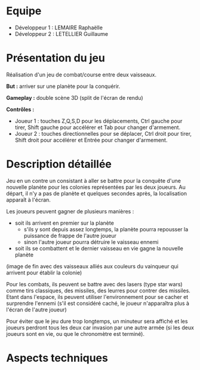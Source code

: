# Equipe

- Développeur 1 : LEMAIRE Raphaëlle
- Développeur 2 : LETELLIER Guillaume


# Présentation du jeu
Réalisation d'un jeu de combat/course entre deux vaisseaux.

**But :** arriver sur une planète pour la conquérir.

**Gameplay :** double scène 3D (split de l'écran de rendu)

**Contrôles :**
- Joueur 1 : touches Z,Q,S,D pour les déplacements, Ctrl gauche pour tirer, Shift gauche pour accélérer et Tab pour changer d'armement.
- Joueur 2 : touches directionnelles pour se déplacer, Ctrl droit pour tirer, Shift droit pour accélérer et Entrée pour changer d'armement.


# Description détaillée
Jeu en un contre un consistant à aller se battre pour la conquête d'une nouvelle planète pour les colonies représentées par les deux joueurs. Au départ, il n'y a pas de planète et quelques secondes après, la localisation apparaît à l'écran.

Les joueurs peuvent gagner de plusieurs manières :
- soit ils arrivent en premier sur la planète
    - s'ils y sont depuis assez longtemps, la planète pourra repousser la puissance de frappe de l'autre joueur
    - sinon l'autre joueur pourra détruire le vaisseau ennemi
- soit ils se combattent et le dernier vaisseau en vie gagne la nouvelle planète

(image de fin avec des vaisseaux alliés aux couleurs du vainqueur qui arrivent pour établir la colonie)

Pour les combats, ils peuvent se battre avec des lasers (type star wars) comme tirs classiques, des missiles, des leurres pour contrer des missiles. Etant dans l'espace, ils peuvent utiliser l'environnement pour se cacher et surprendre l'ennemi (s'il est considéré caché, le joueur n'apparaîtra plus à l'écran de l'autre joueur)

Pour éviter que le jeu dure trop longtemps, un minuteur sera affiché et les joueurs perdront tous les deux car invasion par une autre armée (si les deux joueurs sont en vie, ou que le chronomètre est terminé).

# Aspects techniques



